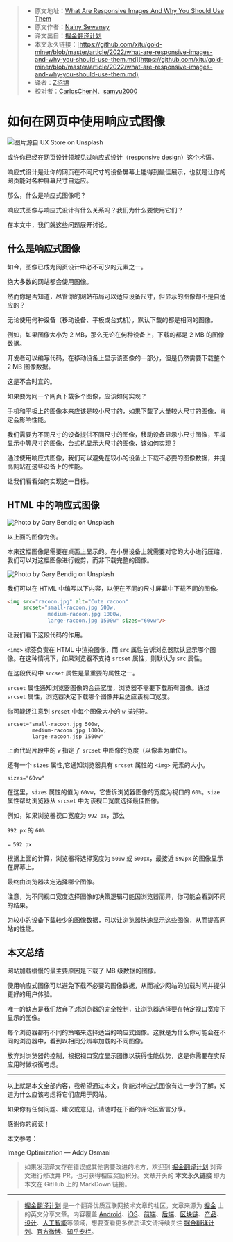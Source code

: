 > * 原文地址：[What Are Responsive Images And Why You Should Use Them](https://levelup.gitconnected.com/what-are-responsive-images-and-why-you-should-use-them-ac1042d6d1ff)
> * 原文作者：[Nainy Sewaney](https://medium.com/@nainysewaney)
> * 译文出自：[掘金翻译计划](https://github.com/xitu/gold-miner)
> * 本文永久链接：[https://github.com/xitu/gold-miner/blob/master/article/2022/what-are-responsive-images-and-why-you-should-use-them.md](https://github.com/xitu/gold-miner/blob/master/article/2022/what-are-responsive-images-and-why-you-should-use-them.md)
> * 译者：[Z招锦](https://github.com/zenblofe)
> * 校对者：[CarlosChenN](https://github.com/CarlosChenN)、[samyu2000](https://github.com/samyu2000)

# 如何在网页中使用响应式图像

![图片源自 [UX Store](https://unsplash.com/@uxstore?utm_source=medium&utm_medium=referral) on [Unsplash](https://unsplash.com?utm_source=medium&utm_medium=referral)](https://cdn-images-1.medium.com/max/15904/0*hgrV7tfWod03eJTb)

或许你已经在网页设计领域见过响应式设计（responsive design）这个术语。

响应式设计是让你的网页在不同尺寸的设备屏幕上能得到最佳展示，也就是让你的网页能对各种屏幕尺寸自适应。

那么，什么是响应式图像呢？

响应式图像与响应式设计有什么关系吗？我们为什么要使用它们？

在本文中，我们就这些问题展开讨论。

## 什么是响应式图像

如今，图像已成为网页设计中必不可少的元素之一。

绝大多数的网站都会使用图像。

然而你是否知道，尽管你的网站布局可以适应设备尺寸，但显示的图像却不是自适应的？

无论使用何种设备（移动设备、平板或台式机），默认下载的都是相同的图像。

例如，如果图像大小为 2 MB，那么无论在何种设备上，下载的都是 2 MB 的图像数据。

开发者可以编写代码，在移动设备上显示该图像的一部分，但是仍然需要下载整个 2 MB 图像数据。

这是不合时宜的。

如果要为同一个网页下载多个图像，应该如何实现？

手机和平板上的图像本来应该是较小尺寸的，如果下载了大量较大尺寸的图像，肯定会影响性能。

我们需要为不同尺寸的设备提供不同尺寸的图像，移动设备显示小尺寸图像，平板显示中等尺寸的图像，台式机显示大尺寸的图像，该如何实现？

通过使用响应式图像，我们可以避免在较小的设备上下载不必要的图像数据，并提高网站在这些设备上的性能。

让我们看看如何实现这一目标。

## HTML 中的响应式图像

![Photo by [Gary Bendig](https://unsplash.com/@kris_ricepees?utm_source=medium&utm_medium=referral) on [Unsplash](https://unsplash.com?utm_source=medium&utm_medium=referral)](https://cdn-images-1.medium.com/max/10944/0*rVwyAfwIstLALepi)

以上面的图像为例。

本来这幅图像是需要在桌面上显示的。在小屏设备上就需要对它的大小进行压缩，我们可以对这幅图像进行裁剪，而非下载完整的图像。

![Photo by [Gary Bendig](https://unsplash.com/@kris_ricepees?utm_source=medium&utm_medium=referral) on [Unsplash](https://unsplash.com?utm_source=medium&utm_medium=referral)](https://cdn-images-1.medium.com/max/2000/1*J6RbwtrbpoMW949lWH0crA.jpeg)

我们可以在 HTML 中编写以下内容，以便在不同的尺寸屏幕中下载不同的图像。

```html
<img src="racoon.jpg" alt="Cute racoon"
     srcset="small-racoon.jpg 500w,
             medium-racoon.jpg 1000w,
             large-racoon.jpg 1500w" sizes="60vw"/>
```

让我们看下这段代码的作用。

`<img>` 标签负责在 HTML 中渲染图像，而 `src` 属性告诉浏览器默认显示哪个图像。在这种情况下，如果浏览器不支持 `srcset` 属性，则默认为 `src` 属性。

在这段代码中 `srcset` 属性是最重要的属性之一。

`srcset` 属性通知浏览器图像的合适宽度，浏览器不需要下载所有图像。通过 `srcset` 属性，浏览器决定下载哪个图像并且适应该视口宽度。

你可能还注意到 `srcset` 中每个图像大小的 `w` 描述符。

```
srcset="small-racoon.jpg 500w,
        medium-racoon.jpg 1000w,
        large-racoon.jsp 1500w"
```

上面代码片段中的 `w` 指定了 `srcset` 中图像的宽度（以像素为单位）。

还有一个 `sizes` 属性,它通知浏览器具有 `srcset` 属性的 `<img>` 元素的大小。

```
sizes="60vw"
```

在这里，`sizes` 属性的值为 `60vw`，它告诉浏览器图像的宽度为视口的 `60%`。`size` 属性帮助浏览器从 `srcset` 中为该视口宽度选择最佳图像。

例如，如果浏览器视口宽度为 `992 px`，那么

`992 px` 的 `60%`

= `592 px`

根据上面的计算，浏览器将选择宽度为 `500w` 或 `500px`，最接近 `592px` 的图像显示在屏幕上。

最终由浏览器决定选择哪个图像。

注意，为不同视口宽度选择图像的决策逻辑可能因浏览器而异，你可能会看到不同的结果。

为较小的设备下载较少的图像数据，可以让浏览器快速显示这些图像，从而提高网站的性能。

## 本文总结

网站加载缓慢的最主要原因是下载了 MB 级数据的图像。

使用响应式图像可以避免下载不必要的图像数据，从而减少网站的加载时间并提供更好的用户体验。

唯一的缺点是我们放弃了对浏览器的完全控制，让浏览器选择要在特定视口宽度下显示的图像。

每个浏览器都有不同的策略来选择适当的响应式图像。这就是为什么你可能会在不同的浏览器中，看到以相同分辨率加载的不同图像。

放弃对浏览器的控制，根据视口宽度显示图像以获得性能优势，这是你需要在实际应用时做权衡考虑。

---

以上就是本文全部内容，我希望通过本文，你能对响应式图像有进一步的了解，知道为什么应该考虑将它们应用于网站。

如果你有任何问题、建议或意见，请随时在下面的评论区留言分享。

感谢你的阅读！

本文参考：

Image Optimization — Addy Osmani

> 如果发现译文存在错误或其他需要改进的地方，欢迎到 [掘金翻译计划](https://github.com/xitu/gold-miner) 对译文进行修改并 PR，也可获得相应奖励积分。文章开头的 **本文永久链接** 即为本文在 GitHub 上的 MarkDown 链接。

---

> [掘金翻译计划](https://github.com/xitu/gold-miner) 是一个翻译优质互联网技术文章的社区，文章来源为 [掘金](https://juejin.im) 上的英文分享文章。内容覆盖 [Android](https://github.com/xitu/gold-miner#android)、[iOS](https://github.com/xitu/gold-miner#ios)、[前端](https://github.com/xitu/gold-miner#前端)、[后端](https://github.com/xitu/gold-miner#后端)、[区块链](https://github.com/xitu/gold-miner#区块链)、[产品](https://github.com/xitu/gold-miner#产品)、[设计](https://github.com/xitu/gold-miner#设计)、[人工智能](https://github.com/xitu/gold-miner#人工智能)等领域，想要查看更多优质译文请持续关注 [掘金翻译计划](https://github.com/xitu/gold-miner)、[官方微博](http://weibo.com/juejinfanyi)、[知乎专栏](https://zhuanlan.zhihu.com/juejinfanyi)。
